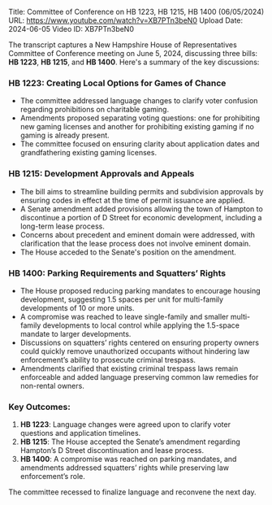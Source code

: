 Title: Committee of Conference on HB 1223, HB 1215, HB 1400 (06/05/2024)
URL: https://www.youtube.com/watch?v=XB7PTn3beN0
Upload Date: 2024-06-05
Video ID: XB7PTn3beN0

The transcript captures a New Hampshire House of Representatives Committee of Conference meeting on June 5, 2024, discussing three bills: **HB 1223**, **HB 1215**, and **HB 1400**. Here's a summary of the key discussions:

### **HB 1223: Creating Local Options for Games of Chance**
- The committee addressed language changes to clarify voter confusion regarding prohibitions on charitable gaming. 
- Amendments proposed separating voting questions: one for prohibiting new gaming licenses and another for prohibiting existing gaming if no gaming is already present.
- The committee focused on ensuring clarity about application dates and grandfathering existing gaming licenses.

### **HB 1215: Development Approvals and Appeals**
- The bill aims to streamline building permits and subdivision approvals by ensuring codes in effect at the time of permit issuance are applied.
- A Senate amendment added provisions allowing the town of Hampton to discontinue a portion of D Street for economic development, including a long-term lease process.
- Concerns about precedent and eminent domain were addressed, with clarification that the lease process does not involve eminent domain.
- The House acceded to the Senate's position on the amendment.

### **HB 1400: Parking Requirements and Squatters’ Rights**
- The House proposed reducing parking mandates to encourage housing development, suggesting 1.5 spaces per unit for multi-family developments of 10 or more units.
- A compromise was reached to leave single-family and smaller multi-family developments to local control while applying the 1.5-space mandate to larger developments.
- Discussions on squatters’ rights centered on ensuring property owners could quickly remove unauthorized occupants without hindering law enforcement’s ability to prosecute criminal trespass.
- Amendments clarified that existing criminal trespass laws remain enforceable and added language preserving common law remedies for non-rental owners.

### **Key Outcomes:**
1. **HB 1223**: Language changes were agreed upon to clarify voter questions and application timelines.
2. **HB 1215**: The House accepted the Senate’s amendment regarding Hampton’s D Street discontinuation and lease process.
3. **HB 1400**: A compromise was reached on parking mandates, and amendments addressed squatters’ rights while preserving law enforcement’s role.

The committee recessed to finalize language and reconvene the next day.